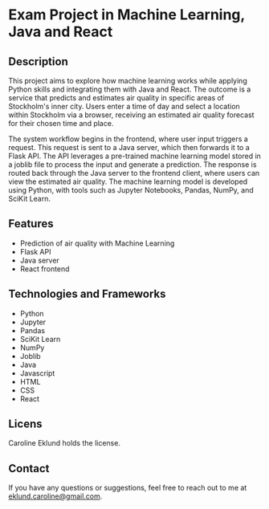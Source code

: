 # Exam Project in Machine Learning, Java and React

## Description
This project aims to explore how machine learning works while applying Python skills and integrating them with Java and React. The outcome is a service that predicts and estimates air quality in specific areas of Stockholm's inner city. Users enter a time of day and select a location within Stockholm via a browser, receiving an estimated air quality forecast for their chosen time and place.

The system workflow begins in the frontend, where user input triggers a request. This request is sent to a Java server, which then forwards it to a Flask API. The API leverages a pre-trained machine learning model stored in a joblib file to process the input and generate a prediction. The response is routed back through the Java server to the frontend client, where users can view the estimated air quality. The machine learning model is developed using Python, with tools such as Jupyter Notebooks, Pandas, NumPy, and SciKit Learn.

## Features
- Prediction of air quality with Machine Learning 
- Flask API
- Java server
- React frontend

## Technologies and Frameworks
- Python
- Jupyter
- Pandas
- SciKit Learn
- NumPy
- Joblib
- Java
- Javascript
- HTML
- CSS
- React 

## Licens
Caroline Eklund holds the license.

## Contact
If you have any questions or suggestions, feel free to reach out to me at eklund.caroline@gmail.com.

